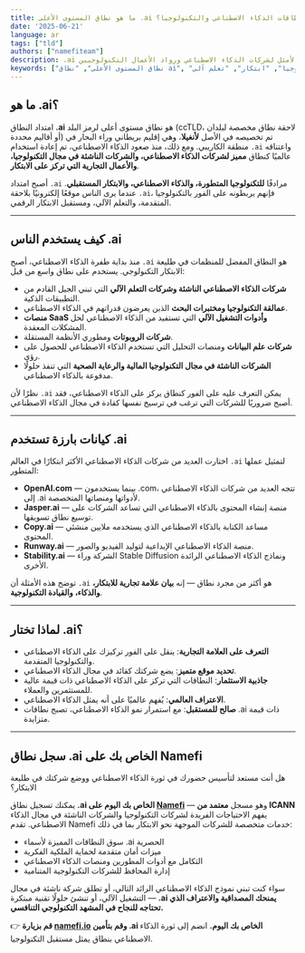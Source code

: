 ```yaml
---
title: ما هو نطاق المستوى الأعلى .ai ولماذا هو مستقبل نطاقات الذكاء الاصطناعي والتكنولوجيا؟
date: '2025-06-21'
language: ar
tags: ["tld"]
authors: ["namefiteam"]
description: .ai هو النطاق المميز للذكاء الاصطناعي، الشركات الناشئة في مجال التكنولوجيا، والابتكار. تعرف على سبب كونه الخيار الأمثل لشركات الذكاء الاصطناعي ورواد الأعمال التكنولوجيين.
keywords: ["نطاق المستوى الأعلى", "نطاق ai", "الذكاء الاصطناعي", "شركة ناشئة في مجال التكنولوجيا", "ابتكار", "تعلم آلي"]
---
```



## **ما هو .ai؟**

امتداد النطاق **.ai** هو نطاق مستوى أعلى لرمز البلد (ccTLD، لاحقة نطاق مخصصة لبلدان أو أقاليم محددة) تم تخصيصه في الأصل **لأنغيلا**، وهي إقليم بريطاني وراء البحار في منطقة الكاريبي. ومع ذلك، منذ صعود الذكاء الاصطناعي، تم إعادة استخدام `.ai` واعتناقه عالميًا كنطاق **مميز لشركات الذكاء الاصطناعي، والشركات الناشئة في مجال التكنولوجيا، والأعمال التجارية التي تركز على الابتكار**.

أصبح امتداد `.ai` مرادفًا **للتكنولوجيا المتطورة، والذكاء الاصطناعي، والابتكار المستقبلي**. عندما يرى الناس موقعًا إلكترونيًا بلاحقة `.ai`، فإنهم يربطونه على الفور بالتكنولوجيا المتقدمة، والتعلم الآلي، ومستقبل الابتكار الرقمي.

---

## **كيف يستخدم الناس .ai**

منذ بداية طفرة الذكاء الاصطناعي، أصبح `.ai` هو النطاق المفضل للمنظمات في طليعة الابتكار التكنولوجي. يستخدم على نطاق واسع من قبل:

*   **شركات الذكاء الاصطناعي الناشئة وشركات التعلم الآلي** التي تبني الجيل القادم من التطبيقات الذكية.
*   **عمالقة التكنولوجيا ومختبرات البحث** الذين يعرضون قدراتهم في الذكاء الاصطناعي.
*   **منصات SaaS وأدوات التشغيل الآلي** التي تستفيد من الذكاء الاصطناعي لحل المشكلات المعقدة.
*   **شركات الروبوتات** ومطوري الأنظمة المستقلة.
*   **شركات علم البيانات** ومنصات التحليل التي تستخدم الذكاء الاصطناعي للحصول على رؤى.
*   **الشركات الناشئة في مجال التكنولوجيا المالية والرعاية الصحية** التي تنفذ حلولًا مدفوعة بالذكاء الاصطناعي.

نظرًا لأن `.ai` يمكن التعرف عليه على الفور كنطاق يركز على الذكاء الاصطناعي، فقد أصبح ضروريًا للشركات التي ترغب في ترسيخ نفسها كقادة في مجال الذكاء الاصطناعي.

---

## **كيانات بارزة تستخدم .ai**

اختارت العديد من شركات الذكاء الاصطناعي الأكثر ابتكارًا في العالم `.ai` لتمثيل عملها المتطور:

*   **OpenAI.com** — بينما يستخدمون .com، تتجه العديد من شركات الذكاء الاصطناعي إلى .ai لأدواتها ومنصاتها المتخصصة.
*   **Jasper.ai** — منصة إنشاء المحتوى بالذكاء الاصطناعي التي تساعد الشركات على توسيع نطاق تسويقها.
*   **Copy.ai** — مساعد الكتابة بالذكاء الاصطناعي الذي يستخدمه ملايين منشئي المحتوى.
*   **Runway.ai** — منصة الذكاء الاصطناعي الإبداعية لتوليد الفيديو والصور.
*   **Stability.ai** — الشركة وراء Stable Diffusion ونماذج الذكاء الاصطناعي الرائدة الأخرى.

توضح هذه الأمثلة أن `.ai` هو أكثر من مجرد نطاق — إنه **بيان علامة تجارية للابتكار، والذكاء، والقيادة التكنولوجية**.

---

## **لماذا تختار .ai؟**

*   **التعرف على العلامة التجارية**: ينقل على الفور تركيزك على الذكاء الاصطناعي والتكنولوجيا المتقدمة.
*   **تحديد موقع متميز**: يضع شركتك كقائد في مجال الذكاء الاصطناعي.
*   **جاذبية الاستثمار**: النطاقات التي تركز على الذكاء الاصطناعي ذات قيمة عالية للمستثمرين والعملاء.
*   **الاعتراف العالمي**: يُفهم عالميًا على أنه يمثل الذكاء الاصطناعي.
*   **صالح للمستقبل**: مع استمرار نمو الذكاء الاصطناعي، تصبح نطاقات .ai ذات قيمة متزايدة.

---

## **سجل نطاق .ai الخاص بك على Namefi**

هل أنت مستعد لتأسيس حضورك في ثورة الذكاء الاصطناعي ووضع شركتك في طليعة الابتكار؟

يمكنك تسجيل نطاق **.ai الخاص بك اليوم على [Namefi](https://namefi.io)** — وهو مسجل **معتمد من ICANN** يفهم الاحتياجات الفريدة لشركات التكنولوجيا والشركات الناشئة في مجال الذكاء الاصطناعي. تقدم Namefi خدمات متخصصة للشركات الموجهة نحو الابتكار بما في ذلك:

*   سوق النطاقات المميزة لأسماء .ai الحصرية
*   ميزات أمان متقدمة لحماية الملكية الفكرية
*   التكامل مع أدوات المطورين ومنصات الذكاء الاصطناعي
*   إدارة المحافظ للشركات التكنولوجية المتنامية

سواء كنت تبني نموذج الذكاء الاصطناعي الرائد التالي، أو تطلق شركة ناشئة في مجال التشغيل الآلي، أو تنشئ حلولًا تقنية مبتكرة — **.ai يمنحك المصداقية والاعتراف الذي تحتاجه للنجاح في المشهد التكنولوجي التنافسي.**

👉 **قم بزيارة [namefi.io](https://namefi.io) وقم بتأمين .ai الخاص بك اليوم.**
انضم إلى ثورة الذكاء الاصطناعي بنطاق يمثل مستقبل التكنولوجيا.